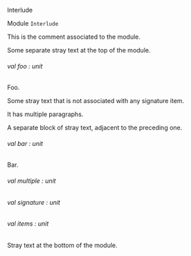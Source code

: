 Interlude

Module  `` Interlude `` 

This is the comment associated to the module.

Some separate stray text at the top of the module.

###### val foo : unit

Foo.

Some stray text that is not associated with any signature item.

It has multiple paragraphs.

A separate block of stray text, adjacent to the preceding one.

###### val bar : unit

Bar.

###### val multiple : unit

###### val signature : unit

###### val items : unit

Stray text at the bottom of the module.

